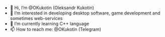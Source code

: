 - 👋 Hi, I’m @OKukotin (Oleksandr Kukotin)
- 👀 I’m interested in developing desktop software, game development and sometimes web-services
- 🌱 I’m currently learning C++ language
- 📫 How to reach me: @OKukotin (Telegram)

<!---
OKukotin/OKukotin is a ✨ special ✨ repository because its `README.md` (this file) appears on your GitHub profile.
You can click the Preview link to take a look at your changes.
--->
